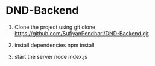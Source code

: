 # DND-Backend

1. Clone the project using 
   git clone https://github.com/SufiyanPendhari/DND-Backend.git
   
2. install dependencies
   npm install
   
3. start the server
   node index.js
